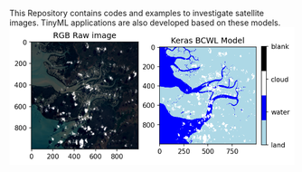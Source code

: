 This Repository contains codes and examples to investigate satellite images.
TinyML applications are also developed based on these models.
![alt text](github.png)
